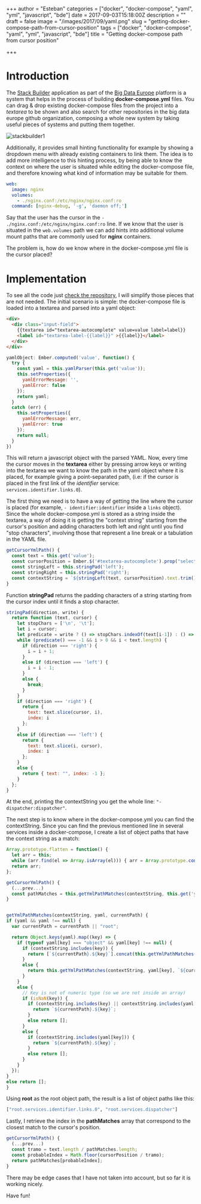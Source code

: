 +++
author = "Esteban"
categories = ["docker", "docker-compose", "yaml", "yml", "javascript", "bde"]
date = 2017-09-03T15:18:00Z
description = ""
draft = false
image = "/images/2017/09/yaml.png"
slug = "getting-docker-compose-path-from-cursor-position"
tags = ["docker", "docker-compose", "yaml", "yml", "javascript", "bde"]
title = "Getting docker-compose path from cursor position"

+++


# Introduction

The [Stack Builder](https://github.com/big-data-europe/app-stack-builder) application as part of the [Big Data Europe](https://www.big-data-europe.eu/) platform is a system that helps in the process of building **docker-compose.yml** files. You can drag & drop existing docker-compose files from the project into a *textarea* to be shown and also search for other repositories in the big data europe github organization, composing a whole new system by taking useful pieces of systems and putting them together.

![stackbuilder1](/images/stackbuilder1.png)

Additionally, it provides small hinting functionality for example by showing a dropdown menu with already existing containers to link them. The idea is to add more intelligence to this hinting process, by being able to know the context on where the user is situated while editing the docker-compose file, and therefore knowing what kind of information may be suitable for them.

```yml
web:
  image: nginx
  volumes:
    - ./nginx.conf:/etc/nginx/nginx.conf:ro
  command: [nginx-debug, '-g', 'daemon off;']
```    

Say that the user has the cursor in the `- ./nginx.conf:/etc/nginx/nginx.conf:ro` line. If we know that the user is situated in the `web.volumes` path we can add hints into additional volume mount paths that are commonly used for **nginx** containers.

The problem is, how do we know where in the docker-compose.yml file is the cursor placed?

# Implementation

To see all the code just [check the repository](https://github.com/big-data-europe/ember-stack-builder-frontend), I will simplify those pieces that are not needed. The initial scenario is simple: the docker-compose file is loaded into a textarea and parsed into a yaml object:

```html
<div>
  <div class="input-field">
    {{textarea id="textarea-autocomplete" value=value label=label}}
    <label id="textarea-label-{{label}}" >{{label}}</label>
  </div>
</div>
```

```js
yamlObject: Ember.computed('value', function() {
  try {
    const yaml = this.yamlParser(this.get('value'));
    this.setProperties({
      yamlErrorMessage: '',
      yamlError: false
    });
    return yaml;
  }
  catch (err) {
    this.setProperties({
      yamlErrorMessage: err,
      yamlError: true
    });
    return null;
  }
})
```

This will return a javascript object with the parsed YAML. Now, every time the cursor moves in the **textarea** either by pressing arrow keys or writing into the textarea we want to know the path in the yaml object where it is placed, for example giving a point-separated path, (i.e: if the cursor is placed in the first link of the *identifier* service: `services.identifier.links.0`).

The first thing we need is to have a way of getting the line where the cursor is placed (for example, `- identifier:identifier` inside a `links` object). Since the whole docker-compose.yml is stored as a string inside the textarea, a way of doing it is getting the "context string" starting from the cursor's position and adding characters both left and right until you find "stop characters", involving those that represent a line break or a tabulation in the YAML file.

```javascript
getCursorYmlPath() {
  const text = this.get('value');
  const cursorPosition = Ember.$('#textarea-autocomplete').prop("selectionStart");
  const stringLeft = this.stringPad('left');
  const stringRight = this.stringPad('right');
  const contextString = `${stringLeft(text, cursorPosition).text.trim()}${stringRight(text, cursorPosition).text.trim()}`;
}
```

Function **stringPad** returns the padding characters of a string starting from the cursor index until it finds a stop character.

```javascript
stringPad(direction, write) {
  return function (text, cursor) {
    let stopChars = ['\n', '\t'];
    let i = cursor;
    let predicate = write ? () => stopChars.indexOf(text[i-1]) : () => stopChars.indexOf(text[i]);
    while (predicate() === -1 && i > 0 && i < text.length) {
      if (direction === 'right') {
        i = i + 1;
      }
      else if (direction === 'left') {
        i = i - 1;
      }
      else {
        break;
      }
    }
    if (direction === 'right') {
      return {
        text: text.slice(cursor, i),
        index: i
      };
    }
    else if (direction === 'left') {
      return {
        text: text.slice(i, cursor),
        index: i
      };
    }
    else {
      return { text: "", index: -1 };
    }
  };
}
```

At the end, printing the contextString you get the whole line: `"- dispatcher:dispatcher"`.

The next step is to know where in the docker-compose.yml you can find the contextString. Since you can find the previous mentioned line in several services inside a docker-compose, I create a list of object paths that have the context string as a match:

```javascript
Array.prototype.flatten = function() {
  let arr = this;
  while (arr.find(el => Array.isArray(el))) { arr = Array.prototype.concat(...arr); }
  return arr;
};

getCursorYmlPath() {
  (...prev...)
  const pathMatches = this.getYmlPathMatches(contextString, this.get('yamlObject')).flatten();
}


getYmlPathMatches(contextString, yaml, currentPath) {
if (yaml && yaml !== null) {
  var currentPath = currentPath || "root";

  return Object.keys(yaml).map((key) => {
    if (typeof yaml[key] === "object" && yaml[key] !== null) {
      if (contextString.includes(key)) {
        return [`${currentPath}.${key}`].concat(this.getYmlPathMatches(contextString, yaml[key], `${currentPath}.${key}`));
      }          
      else {
        return this.getYmlPathMatches(contextString, yaml[key], `${currentPath}.${key}`);
      }
    }
    else {
      // Key is not of numeric type (so we are not inside an array)
      if (isNaN(key)) {
        if (contextString.includes(key) || contextString.includes(yaml[key])) {
          return `${currentPath}.${key}`;
        }
        else return [];
      }
      else {
        if (contextString.includes(yaml[key])) {
          return `${currentPath}.${key}`;
        }
        else return [];
      }
    }
  });
}
else return [];
}
```

Using **root** as the root object path, the result is a list of object paths like this:

```sh
["root.services.identifier.links.0", "root.services.dispatcher"]
```


Lastly, I retrieve the index in the **pathMatches** array that correspond to the closest match to the cursor's position.

```javascript
getCursorYmlPath() {
  (...prev...)
  const tramo = text.length / pathMatches.length;
  const probableIndex = Math.floor(cursorPosition / tramo);
  return pathMatches[probableIndex];
}
```   

There may be edge cases that I have not taken into account, but so far it is working nicely.

Have fun!

